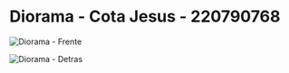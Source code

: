# Diorama - Cota Jesus - 220790768

![Diorama - Frente](https://github.com/JesusACotaL/Diorama---Cota-Jesus---220790768/assets/97976469/6b3d5abc-d7ac-48ff-973f-9acc18171f87)



![Diorama - Detras](https://github.com/JesusACotaL/Diorama---Cota-Jesus---220790768/assets/97976469/eb289413-aea4-4859-a7ae-59d24ac38095)

